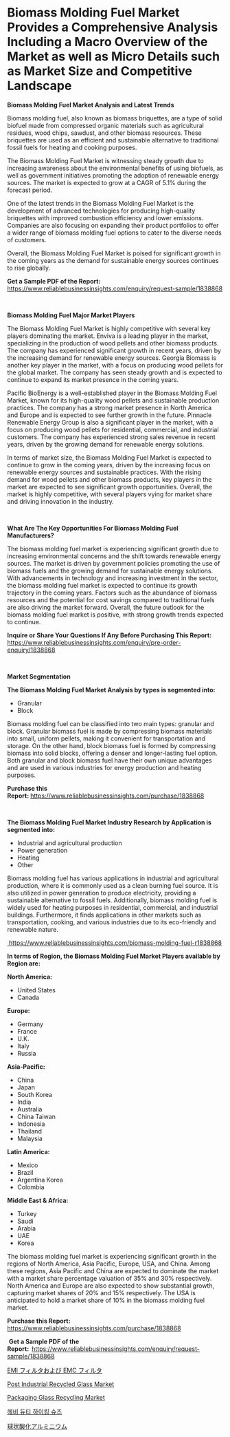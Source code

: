 <p><h1>Biomass Molding Fuel Market Provides a Comprehensive Analysis Including a Macro Overview of the Market as well as Micro Details such as Market Size and Competitive Landscape</h1></p><p><strong>Biomass Molding Fuel Market Analysis and Latest Trends</strong></p>
<p><p>Biomass molding fuel, also known as biomass briquettes, are a type of solid biofuel made from compressed organic materials such as agricultural residues, wood chips, sawdust, and other biomass resources. These briquettes are used as an efficient and sustainable alternative to traditional fossil fuels for heating and cooking purposes.</p><p>The Biomass Molding Fuel Market is witnessing steady growth due to increasing awareness about the environmental benefits of using biofuels, as well as government initiatives promoting the adoption of renewable energy sources. The market is expected to grow at a CAGR of 5.1% during the forecast period.</p><p>One of the latest trends in the Biomass Molding Fuel Market is the development of advanced technologies for producing high-quality briquettes with improved combustion efficiency and lower emissions. Companies are also focusing on expanding their product portfolios to offer a wider range of biomass molding fuel options to cater to the diverse needs of customers.</p><p>Overall, the Biomass Molding Fuel Market is poised for significant growth in the coming years as the demand for sustainable energy sources continues to rise globally.</p></p>
<p><strong>Get a Sample PDF of the Report:&nbsp;</strong> <a href="https://www.reliablebusinessinsights.com/enquiry/request-sample/1838868">https://www.reliablebusinessinsights.com/enquiry/request-sample/1838868</a></p>
<p>&nbsp;</p>
<p><strong>Biomass Molding Fuel Major Market Players</strong></p>
<p><p>The Biomass Molding Fuel Market is highly competitive with several key players dominating the market. Enviva is a leading player in the market, specializing in the production of wood pellets and other biomass products. The company has experienced significant growth in recent years, driven by the increasing demand for renewable energy sources. Georgia Biomass is another key player in the market, with a focus on producing wood pellets for the global market. The company has seen steady growth and is expected to continue to expand its market presence in the coming years.</p><p>Pacific BioEnergy is a well-established player in the Biomass Molding Fuel Market, known for its high-quality wood pellets and sustainable production practices. The company has a strong market presence in North America and Europe and is expected to see further growth in the future. Pinnacle Renewable Energy Group is also a significant player in the market, with a focus on producing wood pellets for residential, commercial, and industrial customers. The company has experienced strong sales revenue in recent years, driven by the growing demand for renewable energy solutions.</p><p>In terms of market size, the Biomass Molding Fuel Market is expected to continue to grow in the coming years, driven by the increasing focus on renewable energy sources and sustainable practices. With the rising demand for wood pellets and other biomass products, key players in the market are expected to see significant growth opportunities. Overall, the market is highly competitive, with several players vying for market share and driving innovation in the industry.</p></p>
<p>&nbsp;</p>
<p><strong>What Are The Key Opportunities For Biomass Molding Fuel Manufacturers?</strong></p>
<p><p>The biomass molding fuel market is experiencing significant growth due to increasing environmental concerns and the shift towards renewable energy sources. The market is driven by government policies promoting the use of biomass fuels and the growing demand for sustainable energy solutions. With advancements in technology and increasing investment in the sector, the biomass molding fuel market is expected to continue its growth trajectory in the coming years. Factors such as the abundance of biomass resources and the potential for cost savings compared to traditional fuels are also driving the market forward. Overall, the future outlook for the biomass molding fuel market is positive, with strong growth trends expected to continue.</p></p>
<p><strong>Inquire or Share Your Questions If Any Before Purchasing This Report:</strong> <a href="https://www.reliablebusinessinsights.com/enquiry/pre-order-enquiry/1838868">https://www.reliablebusinessinsights.com/enquiry/pre-order-enquiry/1838868</a></p>
<p>&nbsp;</p>
<p><strong>Market Segmentation</strong></p>
<p><strong>The Biomass Molding Fuel Market Analysis by types is segmented into:</strong></p>
<p><ul><li>Granular</li><li>Block</li></ul></p>
<p><p>Biomass molding fuel can be classified into two main types: granular and block. Granular biomass fuel is made by compressing biomass materials into small, uniform pellets, making it convenient for transportation and storage. On the other hand, block biomass fuel is formed by compressing biomass into solid blocks, offering a denser and longer-lasting fuel option. Both granular and block biomass fuel have their own unique advantages and are used in various industries for energy production and heating purposes.</p></p>
<p><strong>Purchase this Report:&nbsp;</strong><a href="https://www.reliablebusinessinsights.com/purchase/1838868">https://www.reliablebusinessinsights.com/purchase/1838868</a></p>
<p>&nbsp;</p>
<p><strong>The Biomass Molding Fuel Market Industry Research by Application is segmented into:</strong></p>
<p><ul><li>Industrial and agricultural production</li><li>Power generation</li><li>Heating</li><li>Other</li></ul></p>
<p><p>Biomass molding fuel has various applications in industrial and agricultural production, where it is commonly used as a clean burning fuel source. It is also utilized in power generation to produce electricity, providing a sustainable alternative to fossil fuels. Additionally, biomass molding fuel is widely used for heating purposes in residential, commercial, and industrial buildings. Furthermore, it finds applications in other markets such as transportation, cooking, and various industries due to its eco-friendly and renewable nature.</p></p>
<p><a href="https://www.reliablebusinessinsights.com/biomass-molding-fuel-r1838868">&nbsp;https://www.reliablebusinessinsights.com/biomass-molding-fuel-r1838868</a></p>
<p><strong>In terms of Region, the Biomass Molding Fuel Market Players available by Region are:</strong></p>
<p>
    <p> <strong> North America: </strong>
        <ul>
            <li>United States</li>
            <li>Canada</li>
        </ul>
        </p> 
    <p> <strong> Europe: </strong>
        <ul>
            <li>Germany</li>
            <li>France</li>
            <li>U.K.</li>
            <li>Italy</li>
            <li>Russia</li>
        </ul>
        </p> 
    <p> <strong> Asia-Pacific: </strong>
        <ul>
            <li>China</li>
            <li>Japan</li>
            <li>South Korea</li>
            <li>India</li>
            <li>Australia</li>
            <li>China Taiwan</li>
            <li>Indonesia</li>
            <li>Thailand</li>
            <li>Malaysia</li>
        </ul>
        </p> 
    <p> <strong> Latin America: </strong>
        <ul>
            <li>Mexico</li>
            <li>Brazil</li>
            <li>Argentina Korea</li>
            <li>Colombia</li>
        </ul>
        </p> 
    <p> <strong> Middle East & Africa: </strong>
        <ul>
            <li>Turkey</li>
            <li>Saudi</li>
            <li>Arabia</li>
            <li>UAE</li>
            <li>Korea</li>
        </ul>
    </p>
    </p>
<p><p>The biomass molding fuel market is experiencing significant growth in the regions of North America, Asia Pacific, Europe, USA, and China. Among these regions, Asia Pacific and China are expected to dominate the market with a market share percentage valuation of 35% and 30% respectively. North America and Europe are also expected to show substantial growth, capturing market shares of 20% and 15% respectively. The USA is anticipated to hold a market share of 10% in the biomass molding fuel market.</p></p>
<p><strong>Purchase this Report: </strong><a href="https://www.reliablebusinessinsights.com/purchase/1838868">https://www.reliablebusinessinsights.com/purchase/1838868</a></p>
<p>&nbsp;<strong>Get a Sample PDF of the Report:&nbsp;&nbsp;</strong><a href="https://www.reliablebusinessinsights.com/enquiry/request-sample/1838868">https://www.reliablebusinessinsights.com/enquiry/request-sample/1838868</a></p>
<p><strong></strong></p>
<p><p><a href="https://github.com/RandallRunte2023/Market-Research-Report-List-1/blob/main/4522861138221.md">EMI フィルタおよび EMC フィルタ</a></p><p><a href="https://github.com/jnzzvtbl92/Market-Research-Report-List-1/blob/main/post-industrial-recycled-glass-market.md">Post Industrial Recycled Glass Market</a></p><p><a href="https://github.com/jhonangga41/Market-Research-Report-List-1/blob/main/packaging-glass-recycling-market.md">Packaging Glass Recycling Market</a></p><p><a href="https://github.com/apple8975768/Market-Research-Report-List-1/blob/main/6095677144268.md">헤비 듀티 하이킹 슈즈</a></p><p><a href="https://github.com/TerrellConn/Market-Research-Report-List-1/blob/main/8423388138220.md">球状酸化アルミニウム</a></p></p>